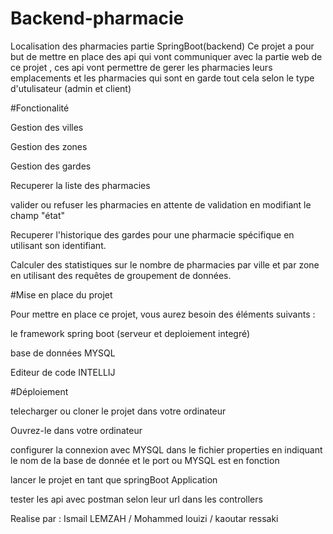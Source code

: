 # Backend-pharmacie
Localisation des pharmacies partie SpringBoot(backend)
Ce projet a pour but de mettre en place des api qui vont communiquer avec la partie web de ce projet , ces api vont permettre de gerer les pharmacies leurs emplacements et les pharmacies qui sont en garde tout cela selon le type d'utulisateur (admin et client) 

#Fonctionalité

Gestion des villes

Gestion des zones

Gestion des gardes

Recuperer la liste des pharmacies

valider ou refuser les pharmacies en attente de validation en modifiant le champ "état"

Recuperer l'historique des gardes pour une pharmacie spécifique en utilisant son identifiant.

Calculer des statistiques sur le nombre de pharmacies par ville et par zone en utilisant des requêtes de groupement de données.

#Mise en place du projet

Pour mettre en place ce projet, vous aurez besoin des éléments suivants :

le framework spring boot (serveur et deploiement integré)

base de données MYSQL

Editeur de code INTELLIJ


#Déploiement


telecharger ou cloner le projet dans votre ordinateur

Ouvrez-le dans votre ordinateur

configurer la connexion avec MYSQL dans le fichier properties en indiquant le nom de la base de donnée et le port ou MYSQL est en fonction

lancer le projet en tant que springBoot Application

tester les api avec postman selon leur url dans les controllers

Realise par : Ismail LEMZAH / Mohammed louizi / kaoutar ressaki
